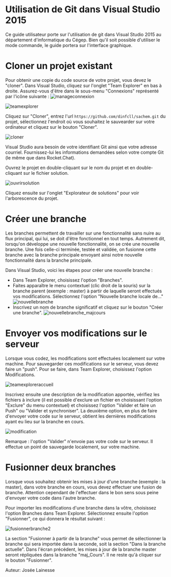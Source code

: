 # Utilisation de Git dans Visual Studio 2015
Ce guide utilisateur porte sur l'utilisation de git dans Visual Studio 2015 au département d'informatique du Cégep. Bien qu'il soit possible d'utiliser le mode commande, le guide portera sur l'interface graphique.

# Cloner un projet existant
Pour obtenir une copie du code source de votre projet, vous devez le "cloner". Dans Visual Studio, cliquez sur l'onglet "Team Explorer" en bas à droite. Assurez-vous d'être dans le sous-menu "Connexions" représenté par l'icône suivante : ![manageconnexion](https://github.com/dinfcll/sachem/tree/master/sachem/_Contribute/wiki/manageconnexion.png)

![teamexplorer](https://github.com/dinfcll/sachem/tree/master/sachem/_Contribute/wiki/teamexplorer.png)

Cliquez sur "Cloner", entrez l'url `https://github.com/dinfcll/sachem.git` du projet, sélectionnez l'endroit où vous souhaitez le sauvearder sur votre ordinateur et cliquez sur le bouton "Cloner".

![cloner](https://github.com/dinfcll/sachem/tree/master/sachem/_Contribute/wiki/Capture.PNG)

Visual Studio aura besoin de votre identifiant Git ainsi que votre adresse courriel. Fournissez-lui les informations demandées selon votre compte Git (le même que dans Rocket.Chat).

Ouvrez le projet en double-cliquant sur le nom du projet et en double-cliquant sur le fichier solution.

![ouvrirsolution](https://github.com/dinfcll/sachem/tree/master/sachem/_Contribute/wiki/ouvrirsolution.png)

Cliquez ensuite sur l'onglet "Explorateur de solutions" pour voir l'arborescence du projet.


# Créer une branche
Les branches permettent de travailler sur une fonctionnalité sans nuire au flux principal, qui lui, se doit d'être fonctionnel en tout temps. Autrement dit, lorsqu'on développe une nouvelle fonctionnalité, on se crée une nouvelle branche. Une fois celle-ci terminée, testée et validée, on fusionne cette branche avec la branche principale envoyant ainsi notre nouvelle fonctionnalité dans la branche principale.

Dans Visual Studio, voici les étapes pour créer une nouvelle branche :
  - Dans Team Explorer, choisissez l'option "Branches".
  - Faites apparaître le menu contextuel (clic droit de la souris) sur la branche parent (exemple : master) à partir de laquelle seront effectués vos modifications. Sélectionnez l'option "Nouvelle branche locale de..."
![nouvellebranche](https://github.com/dinfcll/sachem/tree/master/sachem/_Contribute/wiki/nouvellebranche.png)
  - Inscrivez un nom de branche significatif et cliquez sur le bouton "Créer une branche".
![nouvellebranche_majcours](https://github.com/dinfcll/sachem/tree/master/sachem/_Contribute/wiki/nouvellebranche_majcours.png)


# Envoyer vos modifications sur le serveur
Lorsque vous codez, les modifications sont effectuées localement sur votre machine. Pour sauvegarder ces modifications sur le serveur, vous devez faire un "push". Pour se faire, dans Team Explorer, choisissez l'option Modifications.

![teamexploreraccueil](https://github.com/dinfcll/sachem/tree/master/sachem/_Contribute/wiki/teamexploreraccueil.png)

Inscrivez ensuite une description de la modification apportée, vérifiez les fichiers à inclure (il est possible d'exclure un fichier en choisissant l'option "Exclure" du menu contextuel) et choisissez l'option "Valider et faire un Push" ou "Valider et synchroniser". La deuxième option, en plus de faire d'envoyer votre code sur le serveur, obtient les dernières modifications ayant eu lieu sur la branche en cours.

![modification](https://github.com/dinfcll/sachem/tree/master/sachem/_Contribute/wiki/modification.png)

Remarque : l'option "Valider" n'envoie pas votre code sur le serveur. Il effectue un point de sauvegarde localement, sur votre machine.



# Fusionner deux branches
Lorsque vous souhaitez obtenir les mises à jour d'une branche (exemple : la master), dans votre branche en cours, vous devez effectuer une fusion de branche. Attention cependant de l'effectuer dans le bon sens sous peine d'envoyer votre code dans l'autre branche.

Pour importer les modifications d'une branche dans la vôtre, choisissez l'option Branches dans Team Explorer. Sélectionnez ensuite l'option "Fusionner", ce qui donnera le résultat suivant :

![fusionnerbranche2](https://github.com/dinfcll/sachem/tree/master/sachem/_Contribute/wiki/fusionbranche_etape2.png)

La section "Fusionner à partir de la branche" vous permet de sélectionner la branche qui sera importée dans la seconde, soit la section "Dans la branche actuelle". Dans l'écran précédent, les mises à jour de la branche master seront répliquées dans la branche "maj_Cours". Il ne reste qu'à cliquer sur le bouton "Fusionner".

Auteur: Josée Lainesse